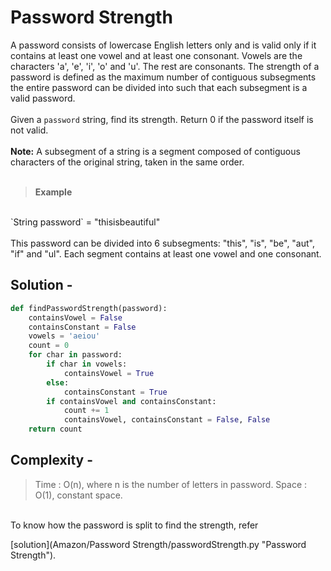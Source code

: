 # Password Strength

A password consists of lowercase English letters only and is valid only if it contains at least one vowel and at least one consonant. Vowels are the characters 'a', 'e', 'i', 'o' and 'u'. The rest are consonants. The strength of a password is defined as the maximum number of contiguous subsegments the entire password can be divided into such that each subsegment is a valid password.
<br />
<br />
Given a `password` string, find its strength. Return 0 if the password itself is not valid.
<br />
<br />
**Note:** A subsegment of a string is a segment composed of contiguous characters of the original string, taken in the same order.
<br />
<br />
> **Example**
<br />
`String password` = "thisisbeautiful"
<br />
<br />
This password can be divided into 6 subsegments: "this", "is", "be", "aut", "if" and "ul". Each segment contains at least one vowel and one consonant.

<br />

## **Solution -**
```Python
def findPasswordStrength(password):
    containsVowel = False
    containsConstant = False
    vowels = 'aeiou'
    count = 0
    for char in password:
        if char in vowels:
            containsVowel = True
        else:
            containsConstant = True
        if containsVowel and containsConstant:
            count += 1
            containsVowel, containsConstant = False, False
    return count
```
## **Complexity -**
> Time : O(n), where n is the number of letters in password.
> Space : O(1), constant space.

<br />
To know how the password is split to find the strength, refer

[solution](Amazon/Password Strength/passwordStrength.py "Password Strength").
